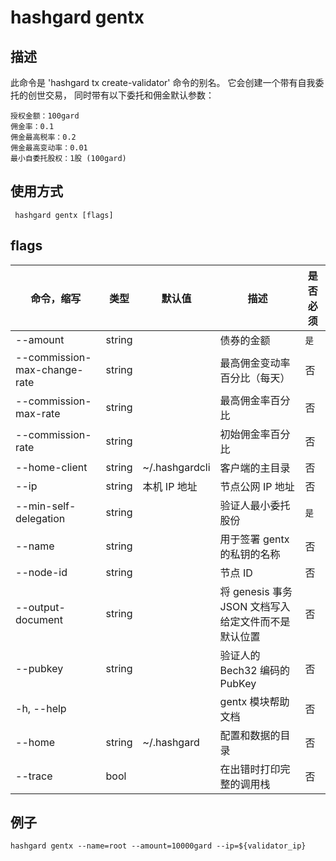 # hashgard gentx

## 描述

此命令是 'hashgard tx create-validator' 命令的别名。
它会创建一个带有自我委托的创世交易，
同时带有以下委托和佣金默认参数：

```
授权金额：100gard
佣金率：0.1
佣金最高税率：0.2
佣金最高变动率：0.01
最小自委托股权：1股 (100gard)
```

## 使用方式

```
 hashgard gentx [flags]
```

## flags

| 命令，缩写                   | 类型   | 默认值         | 描述                                                | 是否必须 |
| ---------------------------- | ------ | -------------- | --------------------------------------------------- | -------- |
| --amount                     | string |                | 债券的金额                                          | `是`     |
| --commission-max-change-rate | string |                | 最高佣金变动率百分比（每天）                        | 否       |
| --commission-max-rate        | string |                | 最高佣金率百分比                                    | 否       |
| --commission-rate            | string |                | 初始佣金率百分比                                    | 否       |
| --home-client                | string | ~/.hashgardcli | 客户端的主目录                                      | 否       |
| --ip                         | string | 本机 IP 地址   | 节点公网 IP 地址                                    | 否       |
| --min-self-delegation        | string |                | 验证人最小委托股份                                  | `是`     |
| --name                       | string |                | 用于签署 gentx 的私钥的名称                         | 否       |
| --node-id                    | string |                | 节点 ID                                             | 否       |
| --output-document            | string |                | 将 genesis 事务 JSON 文档写入给定文件而不是默认位置 | 否       |
| --pubkey                     | string |                | 验证人的 Bech32 编码的 PubKey                       | 否       |
| -h, --help                   |        |                | gentx 模块帮助文档                                  | 否       |
| --home                       | string | ~/.hashgard    | 配置和数据的目录                                    | 否       |
| --trace                      | bool   |                | 在出错时打印完整的调用栈                            | 否       |

## 例子

`hashgard gentx --name=root --amount=10000gard --ip=${validator_ip}`

